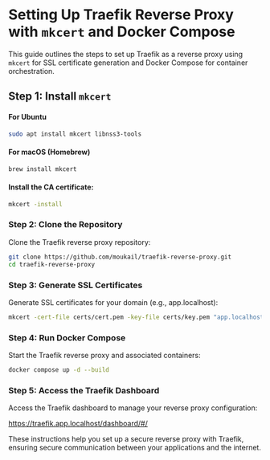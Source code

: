 # Setting Up Traefik Reverse Proxy with `mkcert` and Docker Compose

This guide outlines the steps to set up Traefik as a reverse proxy using `mkcert` for SSL certificate generation and Docker Compose for container orchestration.

## Step 1: Install `mkcert`
#### For Ubuntu
```bash
sudo apt install mkcert libnss3-tools
```

#### For macOS (Homebrew)
```bash
brew install mkcert
```

#### Install the CA certificate:
```bash
mkcert -install
```

### Step 2: Clone the Repository
Clone the Traefik reverse proxy repository:

```bash
git clone https://github.com/moukail/traefik-reverse-proxy.git
cd traefik-reverse-proxy
```
### Step 3: Generate SSL Certificates
Generate SSL certificates for your domain (e.g., app.localhost):
```bash
mkcert -cert-file certs/cert.pem -key-file certs/key.pem "app.localhost" "*.app.localhost"
```

### Step 4: Run Docker Compose
Start the Traefik reverse proxy and associated containers:

```bash
docker compose up -d --build
```

### Step 5: Access the Traefik Dashboard
Access the Traefik dashboard to manage your reverse proxy configuration:

https://traefik.app.localhost/dashboard/#/

These instructions help you set up a secure reverse proxy with Traefik, ensuring secure communication between your applications and the internet.

